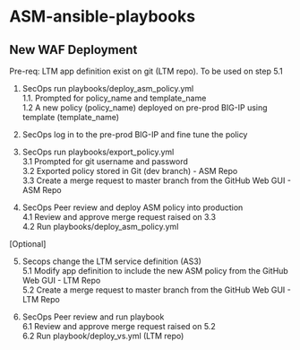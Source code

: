 # ASM-ansible-playbooks


## New WAF Deployment

Pre-req: LTM app definition exist on git (LTM repo). To be used on step 5.1

1. SecOps run playbooks/deploy_asm_policy.yml  
  1.1. Prompted for policy_name and template_name  
  1.2 A new policy (policy_name) deployed on pre-prod BIG-IP using template (template_name)  

2. SecOps log in to the pre-prod BIG-IP and fine tune the policy  

3. SecOps run playbooks/export_policy.yml  
  3.1 Prompted for git username and password  
  3.2 Exported policy stored in Git (dev branch) - ASM Repo  
  3.3 Create a merge request to master branch from the GitHub Web GUI - ASM Repo  

4. SecOps Peer review and deploy ASM policy into production  
  4.1 Review and approve merge request raised on 3.3  
  4.2 Run playbooks/deploy_asm_policy.yml  

[Optional]  

5. Secops change the LTM service definition (AS3)  
  5.1 Modify app definition to include the new ASM policy from the GitHub Web GUI - LTM Repo  
  5.2 Create a merge request to master branch from the GitHub Web GUI - LTM Repo  

6. SecOps Peer review and run playbook  
  6.1 Review and approve merge request raised on 5.2  
  6.2 Run playbook/deploy_vs.yml (LTM repo)  


<!-- This is commented out. 
## Existing ASM Deployment

Pre-req: LTM app definition exist on git (IaC). To be used on step 3.3

1. SecOps run playbooks/deploy_asm_policy.yml
  1.1 Prompted for policy_name
  1.2 A new policy (policy_name) deployed on pre-prod BIG-IP using the copy on GitHub (source of truth)

2. SecOps log in to the pre-prod BIG-IP and fine tune the policy

3. SecOps run playbooks/export_policy.yml
  3.1 Prompted for git username and password
  3.2 Exported policy stored in Git (dev branch)
  3.3 Modify app definition (Increment version number) to include the new ASM policy (IaC) from the GitHub Web GUI
  3.4 Create a merge request to master branch from the GitHub Web GUI

4. SecOps Peer review
  4.1 Review and approve merge request raised on 3.4

5. SecOps run playbooks/deploy_asm_app.yml
  5.1 Update the ASM policy on prod BIG-IP
-->